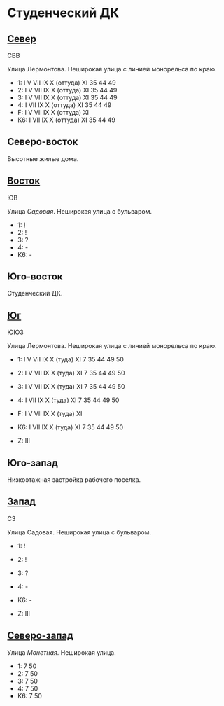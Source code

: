 # Студенческий ДК

## [Север](./560080.md)

СВВ

Улица Лермонтова.
Неширокая улица с линией монорельса по краю.

* 1:    I   V   VII IX  X (оттуда)  XI
        35  44  49
* 2:    I   V   VII IX  X (оттуда)  XI
        35  44  49
* 3:    I   V   VII IX  X (оттуда)  XI
        35  44  49
* 4:    I   VII IX  X (оттуда)  XI
        35  44  49
* F:    I   V   VII IX  X (оттуда)  XI
* K6:   I   VII IX  X (оттуда)  XI
        35  44  49

## Северо-восток

Высотные жилые дома.

## [Восток](./565085.md)

ЮВ

Улица *Садовая*.
Неширокая улица с бульваром.

* 1:    !
* 2:    !
* 3:    ?
* 4:    -
* K6:   -

## Юго-восток

Студенческий ДК.

## [Юг](./560087.md)

ЮЮЗ

Улица Лермонтова.
Неширокая улица с линией монорельса по краю.

* 1:    I   V   VII IX  X (туда)    XI
        7   35  44  49  50
* 2:    I   V   VII IX  X (туда)    XI
        7   35  44  49  50
* 3:    I   V   VII IX  X (туда)    XI
        7   35  44  49  50
* 4:    I   VII IX  X (туда)    XI
        7   35  44  49  50
* F:    I   V   VII IX  X (туда)    XI
* K6:   I   VII IX  X (туда)    XI
        7   35  44  49  50

* Z:    III

## Юго-запад

Низкоэтажная застройка рабочего поселка.

## [Запад](./555085.md)

СЗ

Улица Садовая.
Неширокая улица с бульваром.

* 1:    !
* 2:    !
* 3:    ?
* 4:    -
* K6:   -

* Z:    III

## [Северо-запад](./555080.md)

Улица *Монетная*.
Неширокая улица.

* 1:    7   50
* 2:    7   50
* 3:    7   50
* 4:    7   50
* K6:   7   50
